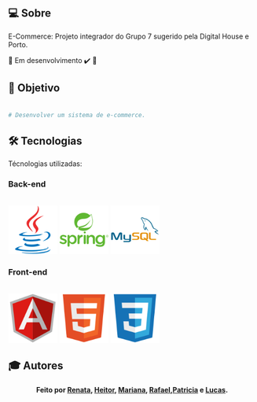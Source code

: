 # 
## 💻 Sobre
E-Commerce: Projeto integrador do Grupo 7 sugerido pela Digital House e Porto.

🚧 Em desenvolvimento ✔️ 🚧


## 🎯 Objetivo

```bash
  
# Desenvolver um sistema de e-commerce.

```

## 🛠 Tecnologias

Técnologias utilizadas:

### **Back-end**
<br>
<div>
<img src="https://raw.githubusercontent.com/devicons/devicon/master/icons/java/java-original.svg" alt="Java" width="100" height="100"/>
<img src="https://github.com/devicons/devicon/blob/master/icons/spring/spring-original-wordmark.svg" alt="Spring" width="100" height="100"/>
<img src="https://github.com/devicons/devicon/blob/master/icons/mysql/mysql-original-wordmark.svg" alt="MySQL" width="100" height="100"/>
</div>

### **Front-end**
<br>
<div>
<img src="https://github.com/devicons/devicon/blob/master/icons/angularjs/angularjs-original.svg" alt="Angular" width="100" height="100"/>
<img src="https://github.com/devicons/devicon/blob/master/icons/html5/html5-original.svg" alt="HTML" width="100" height="100"/>
<img src="https://github.com/devicons/devicon/blob/master/icons/css3/css3-original.svg" alt="CSS3" width="100" height="100"/>
</div>

## :mortar_board: Autores

<h4 align="center">
Feito por <a href="https://www.linkedin.com/in/renata-castrorp/" target="_blank">Renata</a>, <a href="https://www.linkedin.com/in/ssgheitor/">Heitor</a>, <a href="https://www.linkedin.com/in/mariana-roncaratti-84860b180/">Mariana</a>, <a href="" target="_blank">Rafael</a>,<a href="https://www.linkedin.com/in/patriciarogai/">Patricia</a> e <a href="https://www.linkedin.com/in/lucas-soares-515477121/">Lucas</a>. 
</h4>
